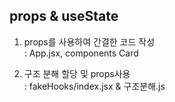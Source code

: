 ## props & useState

1. props를 사용하여 간결한 코드 작성  
   : App.jsx, components Card

2. 구조 분해 할당 및 props사용  
   : fakeHooks/index.jsx & 구조분해.js
